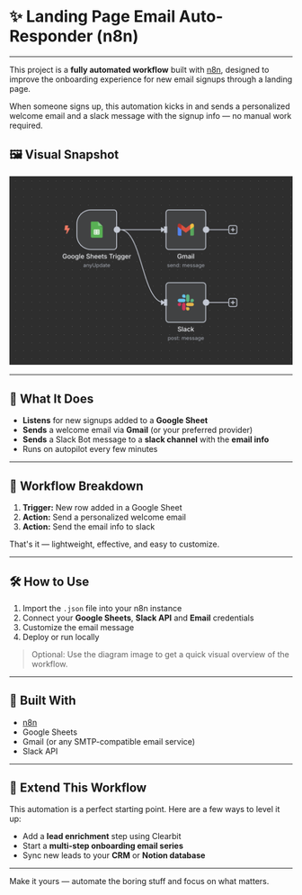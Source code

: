# ✨ Landing Page Email Auto-Responder (n8n)

---

This project is a **fully automated workflow** built with [n8n](https://n8n.io), designed to improve the onboarding experience for new email signups through a landing page.

When someone signs up, this automation kicks in and sends a personalized welcome email and a slack message with the signup info — no manual work required.

## 🖼 Visual Snapshot

![Workflow Screenshot](screenshots/workflow-diagram.png)

---

## 🚀 What It Does

- **Listens** for new signups added to a **Google Sheet**
- **Sends** a welcome email via **Gmail** (or your preferred provider)
- **Sends** a Slack Bot message to a **slack channel** with the **email info**
- Runs on autopilot every few minutes

---

## 🔧 Workflow Breakdown

1. **Trigger:** New row added in a Google Sheet
2. **Action:** Send a personalized welcome email
3. **Action:** Send the email info to slack

That's it — lightweight, effective, and easy to customize.

---

## 🛠 How to Use

1. Import the `.json` file into your n8n instance
2. Connect your **Google Sheets**, **Slack API** and **Email** credentials
3. Customize the email message
4. Deploy or run locally

> Optional: Use the diagram image to get a quick visual overview of the workflow.

---

## 🧩 Built With

- [n8n](https://n8n.io)
- Google Sheets
- Gmail (or any SMTP-compatible email service)
- Slack API

---

## 🌱 Extend This Workflow

This automation is a perfect starting point. Here are a few ways to level it up:

- Add a **lead enrichment** step using Clearbit
- Start a **multi-step onboarding email series**
- Sync new leads to your **CRM** or **Notion database**

---

Make it yours — automate the boring stuff and focus on what matters.
